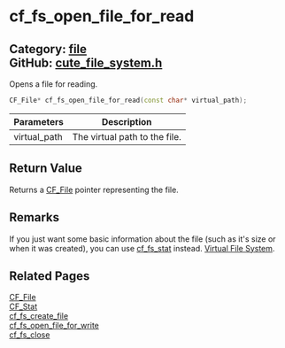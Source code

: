 [](../header.md ':include')

# cf_fs_open_file_for_read

Category: [file](/api_reference?id=file)  
GitHub: [cute_file_system.h](https://github.com/RandyGaul/cute_framework/blob/master/include/cute_file_system.h)  
---

Opens a file for reading.

```cpp
CF_File* cf_fs_open_file_for_read(const char* virtual_path);
```

Parameters | Description
--- | ---
virtual_path | The virtual path to the file.

## Return Value

Returns a [CF_File](/file/cf_file.md) pointer representing the file.

## Remarks

If you just want some basic information about the file (such as it's size or when it was created), you can use [cf_fs_stat](/file/cf_fs_stat.md) instead. [Virtual File System](https://randygaul.github.io/cute_framework/#/topics/virtual_file_system).

## Related Pages

[CF_File](/file/cf_file.md)  
[CF_Stat](/file/cf_stat.md)  
[cf_fs_create_file](/file/cf_fs_create_file.md)  
[cf_fs_open_file_for_write](/file/cf_fs_open_file_for_write.md)  
[cf_fs_close](/file/cf_fs_close.md)  
